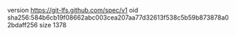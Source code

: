 version https://git-lfs.github.com/spec/v1
oid sha256:584b6cb19f08662abc003cea207aa77d32613f538c5b59b873878a02bdaff256
size 1378

